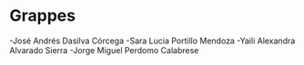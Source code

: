 # Grappes
-José Andrés Dasilva Córcega -Sara Lucia Portillo Mendoza -Yaili Alexandra Alvarado Sierra  -Jorge Miguel Perdomo Calabrese
